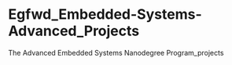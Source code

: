 # Egfwd_Embedded-Systems-Advanced_Projects
The Advanced Embedded Systems Nanodegree Program_projects
